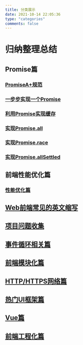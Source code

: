 ```yaml
---
title: 分类展示
date: 2021-10-14 22:05:36
type: "categories"
comments: false
---
```


# 归纳整理总结
## Promise篇
### [PromiseA+规范](https://zhuanlan.zhihu.com/p/404659910)
### [一步步实现一个Promise](https://zhuanlan.zhihu.com/p/404666964)
### [利用Promise实现缓存](https://zhuanlan.zhihu.com/p/404704454)
### [实现Promise.all](https://zhuanlan.zhihu.com/p/404686891)
### [实现Promise.race](https://zhuanlan.zhihu.com/p/404686891)
### [实现Promise.allSettled](https://zhuanlan.zhihu.com/p/409633021)
## 前端性能优化篇
### [性能优化篇](https://www.zhihu.com/column/c_1415318790112022528)


## [Web前端常见的英文缩写](https://www.zhihu.com/column/c_1415614125519556608)


## [项目问题收集](https://www.zhihu.com/column/c_1395809493742129152)


## [事件循环相关篇](https://www.zhihu.com/column/c_1417455057143566336)

## [前端模块化篇](https://www.zhihu.com/column/c_1417561610500493313)

## [HTTP/HTTPS网络篇](https://www.zhihu.com/column/c_1417593177637879808)

## [热门UI框架篇](https://www.zhihu.com/column/c_1417606541835333632)

## [Vue篇](https://www.zhihu.com/column/c_1417791167195480064)

## [前端工程化篇](https://www.zhihu.com/column/c_1419365094342430720)



